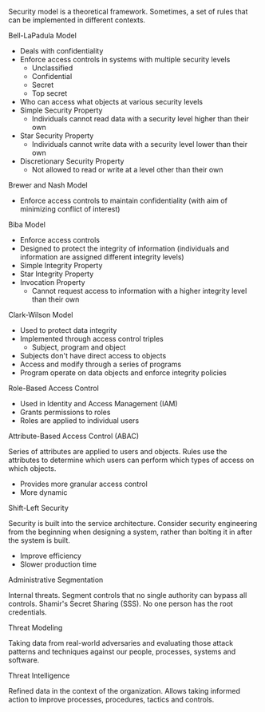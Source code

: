 Security model is a theoretical framework. Sometimes, a set of rules that can be implemented in different contexts.

Bell-LaPadula Model

- Deals with confidentiality
- Enforce access controls in systems with multiple security levels
    - Unclassified
    - Confidential
    - Secret
    - Top secret
- Who can access what objects at various security levels
- Simple Security Property
    - Individuals cannot read data with a security level higher than their own
- Star Security Property
    - Individuals cannot write data with a security level lower than their own
- Discretionary Security Property
    - Not allowed to read or write at a level other than their own

Brewer and Nash Model

- Enforce access controls to maintain confidentiality (with aim of minimizing conflict of interest)

Biba Model

- Enforce access controls
- Designed to protect the integrity of information (individuals and information are assigned different integrity levels)
- Simple Integrity Property
- Star Integrity Property
- Invocation Property
    - Cannot request access to information with a higher integrity level than their own

Clark-Wilson Model

- Used to protect data integrity
- Implemented through access control triples
    - Subject, program and object
- Subjects don't have direct access to objects
- Access and modify through a series of programs
- Program operate on data objects and enforce integrity policies

Role-Based Access Control

- Used in Identity and Access Management (IAM)
- Grants permissions to roles
- Roles are applied to individual users

Attribute-Based Access Control (ABAC)

Series of attributes are applied to users and objects. Rules use the attributes to determine which users can perform which types of access on which objects.

- Provides more granular access control
- More dynamic

Shift-Left Security

Security is built into the service architecture. Consider security engineering from the beginning when designing a system, rather than bolting it in after the system is built.

- Improve efficiency
- Slower production time

Administrative Segmentation

Internal threats. Segment controls that no single authority can bypass all controls. Shamir's Secret Sharing (SSS). No one person has the root credentials.

Threat Modeling

Taking data from real-world adversaries and evaluating those attack patterns and techniques against our people, processes, systems and software. 

Threat Intelligence

Refined data in the context of the organization. Allows taking informed action to improve processes, procedures, tactics and controls.








